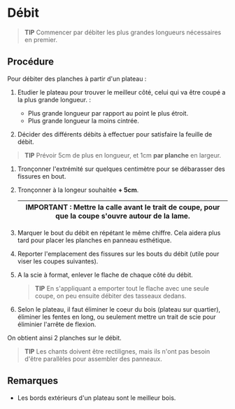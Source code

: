 # Débit

> **TIP** Commencer par débiter les plus grandes longueurs nécessaires en premier.

## Procédure

Pour débiter des planches à partir d'un plateau :

1. Etudier le plateau pour trouver le meilleur côté, celui qui va être coupé a la plus grande longueur. :
    * Plus grande longueur par rapport au point le plus étroit.
    * Plus grande longueur la moins cintrée.

1. Décider des différents débits à effectuer pour satisfaire la feuille de débit.

  > **TIP** Prévoir 5cm de plus en longueur, et 1cm **par planche** en largeur.

1. Tronçonner l'extrémité sur quelques centimètre pour se débarasser des fissures en bout.

1. Tronçonner à la longeur souhaitée **+ 5cm**.

    | IMPORTANT : Mettre la calle **avant** le trait de coupe, pour que la coupe s'ouvre autour de la lame. |
    | --- |

1. Marquer le bout du débit en répétant le même chiffre. Cela aidera plus tard pour placer les planches en panneau esthétique.

1. Reporter l'emplacement des fissures sur les bouts du débit (utile pour viser les coupes suivantes).

1. A la scie à format, enlever le flache de chaque côté du débit.

    > **TIP** En s'appliquant a emporter tout le flache avec une seule coupe, on peu ensuite débiter des tasseaux dedans.

1. Selon le plateau, il faut éliminer le coeur du bois (plateau sur quartier), éliminer les fentes en long, ou seulement mettre un trait de scie pour éliminier l'arrête de flexion.

On obtient ainsi 2 planches sur le débit.

> **TIP** Les chants doivent être rectilignes, mais ils n'ont pas besoin d'être parallèles pour assembler des panneaux.

## Remarques

* Les bords extérieurs d'un plateau sont le meilleur bois.


